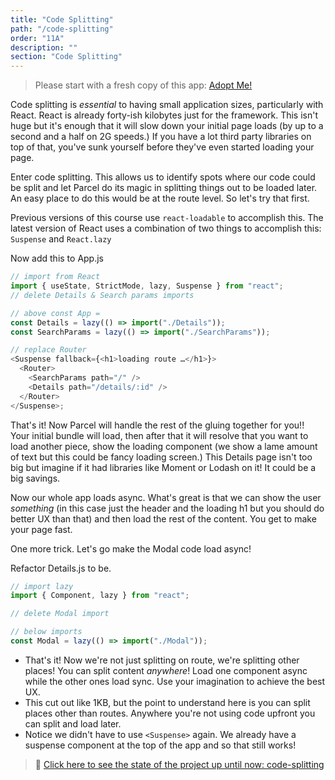 ```yaml
---
title: "Code Splitting"
path: "/code-splitting"
order: "11A"
description: ""
section: "Code Splitting"
---
```


> Please start with a fresh copy of this app: [Adopt Me!][app]

Code splitting is _essential_ to having small application sizes, particularly with React. React is already forty-ish kilobytes just for the framework. This isn't huge but it's enough that it will slow down your initial page loads (by up to a second and a half on 2G speeds.) If you have a lot third party libraries on top of that, you've sunk yourself before they've even started loading your page.

Enter code splitting. This allows us to identify spots where our code could be split and let Parcel do its magic in splitting things out to be loaded later. An easy place to do this would be at the route level. So let's try that first.

Previous versions of this course use `react-loadable` to accomplish this. The latest version of React uses a combination of two things to accomplish this: `Suspense` and `React.lazy`

Now add this to App.js

```javascript
// import from React
import { useState, StrictMode, lazy, Suspense } from "react";
// delete Details & Search params imports

// above const App =
const Details = lazy(() => import("./Details"));
const SearchParams = lazy(() => import("./SearchParams"));

// replace Router
<Suspense fallback={<h1>loading route …</h1>}>
  <Router>
    <SearchParams path="/" />
    <Details path="/details/:id" />
  </Router>
</Suspense>;
```

That's it! Now Parcel will handle the rest of the gluing together for you!! Your initial bundle will load, then after that it will resolve that you want to load another piece, show the loading component (we show a lame amount of text but this could be fancy loading screen.) This Details page isn't too big but imagine if it had libraries like Moment or Lodash on it! It could be a big savings.

Now our whole app loads async. What's great is that we can show the user _something_ (in this case just the header and the loading h1 but you should do better UX than that) and then load the rest of the content. You get to make your page fast.

One more trick. Let's go make the Modal code load async!

Refactor Details.js to be.

```javascript
// import lazy
import { Component, lazy } from "react";

// delete Modal import

// below imports
const Modal = lazy(() => import("./Modal"));
```

- That's it! Now we're not just splitting on route, we're splitting other places! You can split content _anywhere_! Load one component async while the other ones load sync. Use your imagination to achieve the best UX.
- This cut out like 1KB, but the point to understand here is you can split places other than routes. Anywhere you're not using code upfront you can split and load later.
- Notice we didn't have to use `<Suspense>` again. We already have a suspense component at the top of the app and so that still works!

> 🏁 [Click here to see the state of the project up until now: code-splitting][step]

[step]: https://github.com/btholt/citr-v6-project/tree/master/code-splitting
[app]: https://github.com/btholt/citr-v6-project/tree/master/12-portals-and-refs
